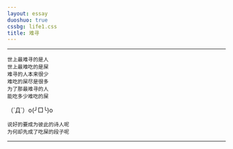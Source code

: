 ```yaml
---
layout: essay
duoshuo: true
cssbg: life1.css
title: 难寻
---
```


----------

	世上最难寻的是人
	世上最难吃的是屎
	难寻的人本来很少
	难吃的屎尽是很多
	为了那最难寻的人
	能吃多少难吃的屎


（´Д`）o(╯□╰)o

	说好的要成为彼此的诗人呢
	为何却先成了吃屎的段子呢

---------

